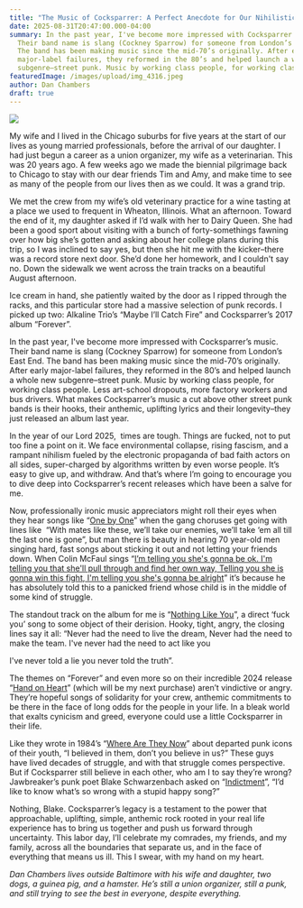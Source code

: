 ```yaml
---
title: "The Music of Cocksparrer: A Perfect Anecdote for Our Nihilistic Times"
date: 2025-08-31T20:47:00.000-04:00
summary: In the past year, I've become more impressed with Cocksparrer’s music.
  Their band name is slang (Cockney Sparrow) for someone from London’s East End.
  The band has been making music since the mid-70’s originally. After early
  major-label failures, they reformed in the 80’s and helped launch a whole new
  subgenre–street punk. Music by working class people, for working class people.
featuredImage: /images/upload/img_4316.jpeg
author: Dan Chambers
draft: true
---
```

![](/images/upload/img_4316.jpeg)

My wife and I lived in the Chicago suburbs for five years at the start of our lives as young married professionals, before the arrival of our daughter. I had just begun a career as a union organizer, my wife as a veterinarian. This was 20 years ago. A few weeks ago we made the biennial pilgrimage back to Chicago to stay with our dear friends Tim and Amy, and make time to see as many of the people from our lives then as we could. It was a grand trip. 

We met the crew from my wife’s old veterinary practice for a wine tasting at a place we used to frequent in Wheaton, Illinois. What an afternoon. Toward the end of it, my daughter asked if I’d walk with her to Dairy Queen. She had been a good sport about visiting with a bunch of forty-somethings fawning over how big she’s gotten and asking about her college plans during this trip, so I was inclined to say yes, but then she hit me with the kicker–there was a record store next door. She’d done her homework, and I couldn't say no. Down the sidewalk we went across the train tracks on a beautiful August afternoon. 

Ice cream in hand, she patiently waited by the door as I ripped through the racks, and this particular store had a massive selection of punk records. I picked up two: Alkaline Trio’s “Maybe I’ll Catch Fire” and Cocksparrer’s 2017 album “Forever”. 

In the past year, I've become more impressed with Cocksparrer’s music. Their band name is slang (Cockney Sparrow) for someone from London’s East End. The band has been making music since the mid-70’s originally. After early major-label failures, they reformed in the 80’s and helped launch a whole new subgenre–street punk. Music by working class people, for working class people. Less art-school dropouts, more factory workers and bus drivers. What makes Cocksparrer’s music a cut above other street punk bands is their hooks, their anthemic, uplifting lyrics and their longevity–they just released an album last year. 

In the year of our Lord 2025,  times are tough. Things are fucked, not to put too fine a point on it. We face environmental collapse, rising fascism, and a rampant nihilism fueled by the electronic propaganda of bad faith actors on all sides, super-charged by algorithms written by even worse people. It’s easy to give up, and withdraw. And that’s where I’m going to encourage you to dive deep into Cocksparrer’s recent releases which have been a salve for me. 

Now, professionally ironic music appreciators might roll their eyes when they hear songs like “[One by One](https://www.youtube.com/watch?v=uhdRjEJZRrw&list=RDuhdRjEJZRrw&start_radio=1)” when the gang choruses get going with lines like  “With mates like these, we’ll take our enemies, we’ll take ‘em all till the last one is gone”, but man there is beauty in hearing 70 year-old men singing hard, fast songs about sticking it out and not letting your friends down. When Colin McFaul sings “[I’m telling you she's gonna be ok. I'm telling you that she'll pull through and find her own way, Telling you she is gonna win this fight, I'm telling you she's gonna be alright](https://www.youtube.com/watch?v=xnfv9RaXREE&list=RDxnfv9RaXREE&start_radio=1)” it’s because he has absolutely told this to a panicked friend whose child is in the middle of some kind of struggle. 

The standout track on the album for me is “[Nothing Like You](https://www.youtube.com/watch?v=LikfrznQCKw&list=RDLikfrznQCKw&start_radio=1)”, a direct ‘fuck you’ song to some object of their derision. Hooky, tight, angry, the closing lines say it all: “Never had the need to live the dream, Never had the need to make the team. I've never had the need to act like you

I've never told a lie you never told the truth”.  

The themes on “Forever” and even more so on their incredible 2024 release “[Hand on Heart](https://www.youtube.com/watch?v=IiF9c5RXL8w&list=OLAK5uy_ny8vL3V7MpT0nNqC0Kgy5wUM3xG_Gz3RQ&index=1)” (which will be my next purchase) aren’t vindictive or angry. They’re hopeful songs of solidarity for your crew, anthemic commitments to be there in the face of long odds for the people in your life. In a bleak world that exalts cynicism and greed, everyone could use a little Cocksparrer in their life. 

Like they wrote in 1984’s “[Where Are They Now](https://www.youtube.com/watch?v=fRmUlow5k_k&list=RDfRmUlow5k_k&start_radio=1)” about departed punk icons of their youth, “I believed in them, don’t you believe in us?” These guys have lived decades of struggle, and with that struggle comes perspective. But if Cocksparrer still believe in each other, who am I to say they’re wrong? Jawbreaker’s punk poet Blake Schwarzenbach asked on “[Indictment](https://www.youtube.com/watch?v=hZEoUdsL0bU)”, “I’d like to know what’s so wrong with a stupid happy song?” 

Nothing, Blake. Cocksparrer’s legacy is a testament to the power that approachable, uplifting, simple, anthemic rock rooted in your real life experience has to bring us together and push us forward through uncertainty. This labor day, I’ll celebrate my comrades, my friends, and my family, across all the boundaries that separate us, and in the face of everything that means us ill. This I swear, with my hand on my heart. 

*Dan Chambers lives outside Baltimore with his wife and daughter, two dogs, a guinea pig, and a hamster. He’s still a union organizer, still a punk, and still trying to see the best in everyone, despite everything.*
